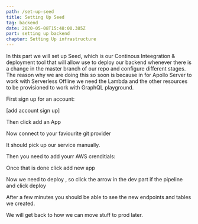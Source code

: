 ```yaml
---
path: /set-up-seed
title: Setting Up Seed
tag: backend
date: 2020-05-08T15:48:00.385Z
part: setting up backend
chapter: Setting Up infrastructure
---
```

In this part we will set up Seed, which is our Continous Inteegration & deployment tool that will allow use to deploy our backend whenever there is a change in the master branch of our repo and configure different stages. The reason why we are doing this so soon is because in for Apollo Server to work with Serverless Offline we need the Lambda and the other resources to be provisioned to work with GraphQL playground. 

First sign up for an account:



\[add account sign up]



Then click add an App

Now connect to your faviourite git provider



It should pick up our service manually.



Then you need to add yourr AWS crenditials:



Once that is done click add new app



Now we need to deploy , so click the arrow in the dev part if the pipeline and click deploy



After a few minutes you should be able to see the new endpoints and tables we created.



We will get back to how we can move stuff to prod later.